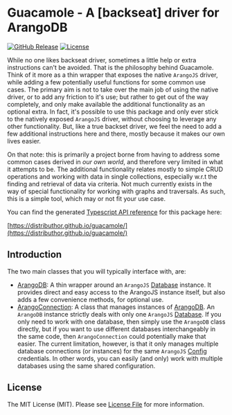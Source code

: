 # Guacamole - A [backseat] driver for ArangoDB

[![GitHub Release][ico-release]][link-github-release]
[![License][ico-license]](LICENSE)
<!--
[![Total alerts][lgtm-alerts]][link-lgtm-alerts]
[![Language grade: JavaScript][lgtm-code-quality]][link-lgtm-code-quality]
-->

While no one likes backseat driver, sometimes a little help or extra instructions can't be avoided. That is the philosophy behind Guacamole. Think of it more as a thin wrapper that exposes the native `ArangoJS` driver, while adding a few potentially useful functions for some common use cases. The primary aim is not to take over the main job of using the native driver, or to add any friction to it's use; but rather to get out of the way completely, and only make available the additional functionality as an optional extra. In fact, it's possible to use this package and only ever stick to the natively exposed `ArangoJS` driver, without choosing to leverage any other functionality. But, like a true backset driver, we feel the need to add a few additional instructions here and there, mostly because it makes our own lives easier. 

On that note: this is primarily a project borne from having to address some common cases derived in *our own world*, and therefore very limited in what it attempts to be. The additional functionality relates mostly to simple CRUD operations and working with data in single collections, especially w.r.t the finding and retrieval of data via criteria. Not much currently exists in the way of special functionality for working with graphs and traversals. As such, this is a simple tool, which may or not fit your use case.

You can find the generated [Typescript API reference](https://distributhor.github.io/guacamole/) for this package here: 

[https://distributhor.github.io/guacamole/](https://distributhor.github.io/guacamole/)


## Introduction

The two main classes that you will typically interface with, are:

- [ArangoDB](https://distributhor.github.io/guacamole/classes/index.ArangoDB.html): A thin wrapper around an `ArangoJS` [Database](https://arangodb.github.io/arangojs/8.1.0/classes/database.Database.html) instance. It provides direct and easy access to the ArangoJS instance itself, but also adds a few convenience methods, for optional use.
- [ArangoConnection](https://distributhor.github.io/guacamole/classes/index.ArangoConnection.html): A class that manages instances of [ArangoDB](https://distributhor.github.io/guacamole/classes/index.ArangoDB.html). An `ArangoDB` instance strictly deals with only one `ArangoJS` [Database](https://arangodb.github.io/arangojs/8.1.0/classes/database.Database.html). If you only need to work with one database, then simply use the `ArangoDB` class directly, but if you want to use different databases interchangeably in the same code, then `ArangoConnection` could potentially make that easier. The current limitation, however, is that it only manages multiple database connections (or instances) for the same `ArangoJS` [Config](https://arangodb.github.io/arangojs/8.1.0/types/connection.Config.html) credentials. In other words, you can easily (and only) work with multiple databases using the same shared configuration.

<!-- 
## Table Of Contents

- [Quick Start](#quick-start)
- [Configuration](#configuration)
- [Types](#types)

## Quick Start

For `Typescript` ...

```typescript
import { PayGateClient } from "paygate-sdk";
```

or alternatively, for `NodeJS/Javascript` ...

```javascript
const { PayGateClient } = require("paygate-sdk");
```

and then you can use the client ...

```javascript
const client = new PayGateClient({
  payGateId: "id",
  payGateSecret: "secret",
  returnUrl: "http://app.ui/payment-status",
  notifyUrl: "http://backend/api/handle-payment-notification",
  autoTransactionDate: true,
  autoPaymentReference: true,
  fallbackToZA: true,
});

const paymentResponse = await client.requestPayment({
  AMOUNT: 100.0,
  EMAIL: "client@email.com",
});

console.log(paymentResponse.paymentRef);
```

More detail is covered in the sections below.

[Back to top](#table-of-contents)

## Reference Implementation

In addition to the reference documentation, there is also a reference implementation available under the `impl` folder, which you can run in your local development environment (which will use a PayGate demo account) in a few simple steps. It serves as an example of how to use the various modules, and also as a playground where one can easily test an implementation. It consists of an ExpressJS backend that exposes endpoints via the middleware functions (which in turn uses the TS/JS API client), and a very simple frontend with which to test payments. To run the implementation, follow the steps below.

### Ngrok Token

In order to run the reference implementation locally, you will need to have an account with [Ngrok](https://ngrok.com). A basic account is free and quick to set up. Ngrok, if you don't already know, is a service that can make your local development server available on a public URL via a secure tunnel. This is needed because PayGate needs to return to a URL that is publically available, after processing a payment. So we use Ngrok to expose the frontend app to the web.

Once you have an Ngrok authentication token, copy the file `impl/proxy/.env.sample` to `impl/proxy/.env` and replace the fake value with your authentication token. This is all that will be required to configure the tunelling environment.

### PayGate Credentials

The backend server implementation needs to know which PayGate credentials to use for testing. Copy the file `impl/server/.env.sample` to `impl/server.env`. It is already configured with the default PayGate test credentials, so no further action is needed. But if you wanted to test with different credentials, you may update them in this file.

### Running the reference implementation locally

If you have an Ngrok auth token and PayGate credentials configured, then you can simply run `yarn install` and `yarn develop` in each of the folders `impl/proxy`, `impl/server` and `impl/app`, and the proxy needs to be the first one to run. This (the fact that 3 different instance are running in 3 consoles) may be improved later to allow for a somewhat better development experience.

Once they are all up and running, navigate to http://localhost:8000 to test payments.

[Back to top](#table-of-contents)

## Process Flow

If you are not already familiar with the PayGate payment flow, it's best to first [familiarize yourself with it](https://docs.paygate.co.za/?shell#process-flow), since this implementation is heavily influenced by it, and it will be easier to get going. A high level overview is provided below.

![Process Diagram](https://raw.githubusercontent.com/distributhor/paygate-sdk/main/resources/process-diagram.svg)

TODO: complete this overview

[Back to top](#table-of-contents)

## Configuration

Both the API Client as well as the ExpressJS middleware are configured via a [PayGateConfig](https://distributhor.github.io/paygate-sdk/interfaces/_types_.paygateconfig.html) object, described by the properties below. The `payGateId` and `payGateKey` properties are required, all the rest is optional. Where optional properties or default configuration values are not specified, those values will **have** to be explicitly passed in with each [PaymentRequest](https://distributhor.github.io/paygate-sdk/interfaces/_types_.paymentrequest.html). For example, you would typically have to set the `RETURN_URL` and a unique `TRANSACTION_DATE` on the `PaymentRequest`, as per the [PayGate Specification](https://docs.paygate.co.za/?shell#request). But if you were to specify a `returnUrl` on the configuration, and set `autoTransactionDate` to true, then you don't have to supply those values with the `PaymentRequest`, as they will be set automatically by the client and middleware. _Values explicitly found on the `PaymentRequest` will always take precedence over default configuration values_.

For all of this README documentation, all fields in `CAPS`, such as those found on `PaymentRequest`, are values specified and required by PayGate. Please refer to [the PayGate specification](https://docs.paygate.co.za/?shell#request) for the details and requirements on those.

### Configuration Properties

• **payGateId**: string `Required`

Your PayGate account ID

• **payGateKey**: string `Required`

Your PayGate password/secret

• **returnUrl**: string `Optional`

A default URL that PayGate should return to after processing a payment. If you set a `RETURN_URL` with an individual [PaymentRequest](https://distributhor.github.io/paygate-sdk/interfaces/_types_.paymentrequest.html), then that value will take precedence over this one.

• **notifyUrl**: string `Optional`

A default URL that PayGate should post payment notifications to. If you set a `NOTIFY_URL` with an individual [PaymentRequest](https://distributhor.github.io/paygate-sdk/interfaces/_types_.paymentrequest.html), then that value will take precedence over this one. If no value is found on either, then PayGate will not post payment notification data back.

• **autoPaymentReference**: boolean `Optional`

A unique payment reference (ID) has to be passed in with each [PaymentRequest](https://distributhor.github.io/paygate-sdk/interfaces/_types_.paymentrequest.html) on the `REFERENCE` property. If you prefer to have control over that ID generation, then leave this value unset or false and set it on the `PaymentRequest`. But if you prefer to have a payment reference auto generated for you, then set this configuration value to `true`, and don't specify anything on the `REFERENCE` property of the `PaymentRequest` itself. If a value is found on the `PaymentRequest`, even with `autoPaymentReference` enabled, then the value on the payment request would take precedence over an auto generated one. Currently the unique ID being generated is a UUID4 string. An option may exist in the future to configure your own custom ID generator.

• **autoTransactionDate**: boolean `Optional`

A transaction date has to be passed in with each [PaymentRequest](https://distributhor.github.io/paygate-sdk/interfaces/_types_.paymentrequest.html) on the `TRANSACTION_DATE` property. If you prefer to have control over the date generation, then leave this value unset or false and set it on the `PaymentRequest`. But if you prefer to have a date auto generated for you (at the time the request is invoked), then set this configuration value to `true`, and don't specify anything on the `TRANSACTION_DATE` property of the `PaymentRequest` itself. If a value is found on the `PaymentRequest`, even with `autoTransactionDate` enabled, then the value on the payment request would take precedence over an auto generated one.

• **defaultCountry**: [CountryCode](https://distributhor.github.io/paygate-sdk/enums/_types_.countrycode.html) `Optional`

A country code has to be passed in with each [PaymentRequest](https://distributhor.github.io/paygate-sdk/interfaces/_types_.paymentrequest.html) on the `COUNTRY` property. If no value is set on the `PaymentRequest` and a `defaultCountry` is configured, then the default value will be used. If a `COUNTRY` value is present on the `PaymentRequest`, it will be used instead.

• **defaultCurrency**: [CurrencyCode](https://distributhor.github.io/paygate-sdk/enums/_types_.currencycode.html) `Optional`

A currency code has to be passed in with each [PaymentRequest](https://distributhor.github.io/paygate-sdk/interfaces/_types_.paymentrequest.html) on the `CURRENCY` property. If no value is set on the `PaymentRequest` and a `defaultCurrency` is configured, then the default value will be used. If a `CURRENCY` value is present on the `PaymentRequest`, it will be used instead.

• **defaultLocale**: [PayGateLocale](https://distributhor.github.io/paygate-sdk/enums/_types_.paygatelocale.html) `Optional`

A locale code has to be passed in with each [PaymentRequest](https://distributhor.github.io/paygate-sdk/interfaces/_types_.paymentrequest.html) on the `LOCALE` property. If no value is set on the `PaymentRequest` and a `defaultLocale` is configured, then the default value will be used. If no value is found anywhere, then an english locale will be returned. This value is only relevant for the PayGate UI, and is not used for anything related to currency and country when processing payments.

• **defaultPaymentMethod**: [PaymentMethod](https://distributhor.github.io/paygate-sdk/enums/_types_.paymentmethod.html) `Optional`

The payment method is an optional value according to the PayGate specification. However, if no value is set on the `PaymentRequest` and a `defaultPaymentMethod` is configured, then the default value will be used.

• **fallbackToZA**: boolean `Optional`

The `fallbackToZA` configuration option only affects `COUNTRY` and `CURRENCY` on the `PaymentRequest`. If it is set to `true`, and no value is expicitly set on the `PaymentRequest`, and furthermore no value is configured for `defaultCountry` and `defaultCurrency` respectively, then it will fallback to `ZAF` for country and `ZAR` for currency. If you are predominantly processing payments within South Africa, this can be a convenient option to set.

[Back to top](#table-of-contents)

## API Client

Documentation in progress ...

Make sure you are familiar with the [PayGate process flow](https://docs.paygate.co.za/?shell#process-flow) before continuing.

The PayGate API client is the core component of the SDK, and what most developers will use to build a PayGate integration. It is a Typescript API, but the compiled Javascript client can also be used in a NodeJS application. The TS reference documentation [is available here](https://distributhor.github.io/paygate-sdk/index.html), but an introduction is provided below.

For Typescript projects ...

```typescript
import { PayGateClient } from "paygate-sdk";
```

For a NodeJS/Javascript project ..

```javascript
const { PayGateClient } = require("paygate-sdk");
```

### Constructor

\+ **new PayGateClient**(`payGateIdOrConfig`: string | [PayGateConfig](https://distributhor.github.io/paygate-sdk/interfaces/_types_.paygateconfig.html), `payGateKey?`: string): [PayGateClient](https://distributhor.github.io/paygate-sdk/classes/_client_.paygateclient.html)

The constructor expects **either** a [PayGateConfig](<(https://distributhor.github.io/paygate-sdk/interfaces/_types_.paygateconfig.html)>) object **or** a `payGateId` and `payGateKey` as parameters. If it's a `PayGateConfig`, then it's assumed that the `payGateId` and `payGateKey` properties will be set on the config, as they are required. Thus, the 2nd constructor parameter is ignored. However, if the first constructor parameter is a `string`, then **it's assumed that no configuration object** is provided, and therefore both the parameters `payGateId` and `payGateKey` are required.

### Methods

▸ `static` **getInstance**(`payGateIdOrConfig`: string | [PayGateConfig](https://distributhor.github.io/paygate-sdk/interfaces/_types_.paygateconfig.html), `payGateKey?`: string): [PayGateClient](https://distributhor.github.io/paygate-sdk/classes/_client_.paygateclient.html)

In addition to the regular constructor, a static singleton method is also provided, which will return the same client instance every time it's called. Once it has been invoked with arguments, it can subsequently be invoked with no arguments to return the same instance. If the same `payGateId` and `payGateSecret` is specified in the arguments or config of subsequent invocations, then it will also provide the same instance as that which already exists. If, however, a different `payGateId` and `payGateSecret` is specified, then it will **replace the existing instance with a new one**, using the new values and configuration.

▸ **requestPayment**(`paymentRequest`: [PaymentRequest](https://distributhor.github.io/paygate-sdk/interfaces/_types_.paymentrequest.html)): Promise\<[PaymentResponse](https://distributhor.github.io/paygate-sdk/interfaces/_types_.paymentresponse.html)>

Will issue a payment request to PayGate. To understand what is expected from all the properties available on the `PaymentRequest`, as well as which properties are required or optional, [consult the PayGate documentation](https://docs.paygate.co.za/?shell#request). By using a [PayGateConfig](https://distributhor.github.io/paygate-sdk/interfaces/_types_.paygateconfig.html) with the client, some of the required properies can be turned into _optional_ ones, by virtue of the fact that they can either be assigned default values or auto generated. Have a look at the [Configuration](#configuration) section at the top for more details on how the configuration can be used.

▸ **handlePaymentNotification**(`paymentStatus`: [PaymentStatus](https://distributhor.github.io/paygate-sdk/interfaces/_types_.paymentstatus.html)): Promise\<[SuccessIndicator](https://distributhor.github.io/paygate-sdk/interfaces/_types_.successindicator.html)>

TODO: notes on caching

▸ **queryPaymentStatus**(`paymentRef`: [PaymentReference](https://distributhor.github.io/paygate-sdk/interfaces/_types_.paymentreference.html)): Promise\<[PaymentStatus](https://distributhor.github.io/paygate-sdk/classes/_client_.paygateclient.html)>

TODO: finish documenting the function

Will issue a query to PayGate for the status of a payment.

▸ `Static` **generateChecksum**(`data`: [UntypedObject](https://distributhor.github.io/paygate-sdk/interfaces/_types_.untypedobject.html), `encryptionKey`: string): string

TODO: finish documenting the function

Will generate a checksum for a given object, according to the specification required by PayGate

[Back to top](#table-of-contents)

## ExpressJS Middleware

TODO: notes on caching, urlencoded body parser requirement

Make sure you are familiar with the [PayGate process flow](https://docs.paygate.co.za/?shell#process-flow) before continuing.

The middleware module exposes 3 functions that can be used in your existing [ExpressJS](https://expressjs.com) application.

▸ **paymentRequestHandler**(`config`: [PayGateConfig](https://distributhor.github.io/paygate-sdk/interfaces/_types_.paygateconfig.html)): (void)

▸ **paymentNotificationHandler**(`config`: [PayGateConfig](https://distributhor.github.io/paygate-sdk/interfaces/_types_.paygateconfig.html)): (void)

▸ **paymentStatusHandler**(`config`: [PayGateConfig](https://distributhor.github.io/paygate-sdk/interfaces/_types_.paygateconfig.html)): (void)

### ▸ paymentRequestHandler

The `paymentRequestHandler` can to be used on an endpoint of your choice, exposed as a `POST` request, and expects a request body that conforms to a [PaymentRequest](https://distributhor.github.io/paygate-sdk/interfaces/_types_.paymentrequest.html). It must be configured using a `PayGateConfig`. After handling the request, whether an error occurred or not, the result will be available on a `paygate` property on the ExpressJS request inside your endpoint function, from where you can do further processing.

The `paygate` property will contain a [PayGateMiddlewarePaymentResult](https://distributhor.github.io/paygate-sdk/interfaces/_middleware_.paygatemiddlewarepaymentresult.html), which has the following properties:

• **paymentResponse**: [PaymentResponse](https://distributhor.github.io/paygate-sdk/interfaces/_types_.paymentresponse.html)

If the payment was processed, then the `paymentResponse` property will be set with the result. Note that this does not indicate whether the payment itself was successfull, or declined etc. The `PaymentResponse` has to be consulted to see the status of the actual payment. The fact that this property is set only means that the payment was processed (or handled), ie, there was no errors in providing the service.

• **badRequest**: string

If there was an issue with the data provided, such as required fields missing on the `PaymentRequest` or any other issue that can/should be rectified by the service that uses this endpoint, then an appropriate message will be set on this property, and no other properties will be set. This should usually result in an `HTTP 400` or `Bad Request`, but you can can deal with it any way you want.

• **serviceError**: any

If there was an internal error, or a caught exception, and the service could not be provided due to it, then the low level error or exception will be set on this property, and no other properties will be set. This should usually result in an `HTTP 500` or `Internal Server Error`, but you can deal with any way you want.

### ▸ paymentNotificationHandler

The `paymentNotificationHandler` can to be used on an endpoint of your choice, exposed as a `POST` request, and expects a request body that conforms to a [PaymentStatus](https://distributhor.github.io/paygate-sdk/interfaces/_types_.paymentstatus.html). It must be configured using a `PayGateConfig`. This endpoint can therefore be used as the URI where PayGate sends payment notifications, as per the `NOTIFY_URL`.

This endpoint will only receive such notifications, and by default does nothing else. You will typically use this endpoint to persist payment notifications or trigger any other event driven processing that needs to happen on receiving payment notifications.

TODO: must return OK according to PayGate spec

TODO: notes on caching

After receiving the request, whether an error occurred or not, the result will be available on a `paygate` property on the ExpressJS request inside your endpoint function, from where you can do further processing.

The `paygate` property will contain a [PayGateMiddlewarePaymentStatus](https://distributhor.github.io/paygate-sdk/interfaces/_middleware_.paygatemiddlewarepaymentstatus.html), which has the following properties:

• **paymentStatus**: [PaymentStatus](https://distributhor.github.io/paygate-sdk/interfaces/_types_.paymentstatus.html)

If the payment notification was received, then the `paymentStatus` property will be set with the result. Note that this does not indicate whether the payment itself was successfull, or declined etc. The `paymentStatus` has to be consulted to see the status of the actual payment. The fact that this property is set only means that the payment notification was received, ie, there was no errors in providing the service.

• **badRequest** and **serviceError** is same as above

### ▸ paymentStatusHandler

The `paymentStatusHandler` can to be used on an endpoint of your choice, exposed as a `GET` request, and expects to receive either one of, or both, of the request parameters `PAY_REQUEST_ID` and `REFERENCE`. It must be configured using a `PayGateConfig`. This handler will query PayGate for the status of a payment. After handling the request, whether an error occurred or not, the result will be available on a `paygate` property on the ExpressJS request inside your endpoint function, from where you can do further processing.

The `paygate` property will contain a [PayGateMiddlewarePaymentStatus](https://distributhor.github.io/paygate-sdk/interfaces/_middleware_.paygatemiddlewarepaymentstatus.html), which has the following properties:

• **paymentStatus**: [PaymentStatus](https://distributhor.github.io/paygate-sdk/interfaces/_types_.paymentstatus.html)

If the payment status was queried, then the `paymentStatus` property will be set with the result. You will usually want to return this payment status to the caller, but can handle it any way. If a failure occurred, then either of `badRequest` or `serviceError` will be set.

TODO: notes on caching and both fields required if not quering from the cache, ie, query directly with payagte

• **badRequest** and **serviceError** is same as above

### Example

Below is example showing how to use these middleware handlers in an ExpressJS environment. Note that the `urlencoded` body parser is required, since PayGate sends responses as that, and that the `paymentNotificationHandler` returns the text "OK" as required by PayGate.

```javascript
const express = require("express");
const bodyParser = require("body-parser");

const { paymentRequestHandler, paymentNotificationHandler, paymentStatusHandler } = require("paygate-sdk");

const server = express();

server.use(bodyParser.json());
server.use(bodyParser.urlencoded({ extended: true }));

const middlewareConfig = {
  payGateId: process.env.PAYGATE_ID,
  payGateKey: process.env.PAYGATE_SECRET,
  returnUrl: "https://your.return.url",
  notifyUrl: "https://your.notify.url",
  autoTransactionDate: true,
  autoPaymentReference: true,
  fallbackToZA: true,
};

server.post("/payment-request", paymentRequestHandler(middlewareConfig), async (req, res) => {
  if (req.paygate.badRequest) {
    return res.status(400).send({ message: req.paygate.badRequest });
  }

  if (req.paygate.serviceError) {
    return res.sendStatus(500);
  }

  // send the response back to the caller
  res.send(req.paygate.paymentResponse);
});

server.post("/payment-notification", paymentNotificationHandler(middlewareConfig), async (req, res) => {
  if (req.paygate.badRequest) {
    return res.status(400).send({ message: req.paygate.badRequest });
  }

  if (req.paygate.serviceError) {
    return res.sendStatus(500);
  }

  // persist  the payment status available on req.paygate.paymentStatus,
  // or trigger other payment notification events

  // must send back text with "OK"
  res.send("OK");
});
```

[Back to top](#table-of-contents)

## Common Utility Functions

Documentation in progress ...

For Typescript projects ...

```typescript
import { Util } from "paygate-sdk";
import { generatePayGateChecksum } from "paygate-sdk/lib/util";

Util.toCentAmount(123.45);
generatePayGateChecksum({ prop: "val" }, "key");
```

For a NodeJS/Javascript project ..

```javascript
const { Util } = require("paygate-sdk");
const { generatePayGateChecksum } = require("paygate-sdk/lib/util");
```

Also available for the browser ...

```html
<script src="https://unpkg.com/paygate-sdk@1.0.4/dist/paygate.js"></script>
<script>
  Paygate.Util.toCentAmount(123.45);
  Paygate.Util.redirectBrowser(redirectUrl, redirectParams);
  PayGateUtil.TransactionCode.APPROVED;
</script>
```

### Functions

▸ **toCentAmount**(`amount`: string | number): string

▸ **generatePayGateChecksum**(`data`: [UntypedObject](https://distributhor.github.io/paygate-sdk/interfaces/_types_.untypedobject.html), `encryptionKey`: string): string

▸ **getTransactionInfo**(`paymentStatus`: [PaymentStatus](https://distributhor.github.io/paygate-sdk/interfaces/_types_.paymentstatus.html)): [TransactionStatus](https://distributhor.github.io/paygate-sdk/interfaces/_types_.transactionstatus.html)

▸ **getTestCards**(): [CreditCard](https://distributhor.github.io/paygate-sdk/interfaces/_types_.creditcard.html)[]

▸ **getTestCardsByTransactionType**(): [CreditCard](https://distributhor.github.io/paygate-sdk/interfaces/_types_.creditcard.html)[]

▸ **removeAllNonValuedProperties**(`obj`: [UntypedObject](https://distributhor.github.io/paygate-sdk/interfaces/_types_.untypedobject.html)): void

▸ **redirectBrowser**(`uri`: string, `params`: any): void

[Back to top](#table-of-contents)

## Types

Documentation in progress ...

### Enumerations

- [Currency](https://distributhor.github.io/paygate-sdk/enums/_types_.currency.html)
- [PaymentMethod](https://distributhor.github.io/paygate-sdk/enums/_types_.paymentmethod.html)
- [TransactionCode](https://distributhor.github.io/paygate-sdk/enums/_types_.transactioncode.html)
- [PayGateLocale](https://distributhor.github.io/paygate-sdk/enums/_types_.paygatelocale.html)

### Interfaces

- [UntypedObject](https://distributhor.github.io/paygate-sdk/interfaces/_types_.untypedobject.html)
- [ErrorObject](https://distributhor.github.io/paygate-sdk/interfaces/_types_.errorobject.html)
- [PaymentRequest](https://distributhor.github.io/paygate-sdk/interfaces/_types_.paymentrequest.html)
- [PaymentResponse](https://distributhor.github.io/paygate-sdk/interfaces/_types_.paymentresponse.html)
- [PaymentReference](https://distributhor.github.io/paygate-sdk/interfaces/_types_.paymentreference.html)
- [PaymentStatus](https://distributhor.github.io/paygate-sdk/interfaces/_types_.paymentstatus.html)
- [RedirectParams](https://distributhor.github.io/paygate-sdk/interfaces/_types_.redirectparams.html)
- [SuccessIndicator](https://distributhor.github.io/paygate-sdk/interfaces/_types_.successindicator.html)
- [TransactionDescription](https://distributhor.github.io/paygate-sdk/interfaces/_types_.transactiondescription.html)
- [CreditCard](https://distributhor.github.io/paygate-sdk/interfaces/_types_.creditcard.html)

### Object literals

#### PayGateEndpoints

▪ `Const` **[PayGateEndpoints](https://distributhor.github.io/paygate-sdk/modules/_types_.html#paygateendpoints)**: object

#### Properties:

| Name           | Type   | Value                                                 |
| -------------- | ------ | ----------------------------------------------------- |
| `INITIATE_URI` | string | "https://secure.paygate.co.za/payweb3/initiate.trans" |
| `QUERY_URI`    | string | "https://secure.paygate.co.za/payweb3/query.trans"    |
| `REDIRECT_URI` | string | "https://secure.paygate.co.za/payweb3/process.trans"  |

#### TransactionStatus

▪ `Const` **[TransactionStatus](https://distributhor.github.io/paygate-sdk/modules/_types_.html#transactionstatus)**: object

#### Properties:

| Name | Type   | Value                 |
| ---- | ------ | --------------------- |
| `0`  | string | "Not Done"            |
| `1`  | string | "Approved"            |
| `2`  | string | "Declined"            |
| `3`  | string | "Cancelled"           |
| `4`  | string | "User Cancelled"      |
| `5`  | string | "Received by PayGate" |
| `7`  | string | "Settlement Voided"   |

#### PayGateErrorCodes

▪ `Const` **[PayGateErrorCodes](https://distributhor.github.io/paygate-sdk/modules/_types_.html#paygateerrorcodes)**: object

#### Properties:

| Name                 | Type   | Value                                                                                                 |
| -------------------- | ------ | ----------------------------------------------------------------------------------------------------- |
| `CNTRY_INVALID`      | string | "Country Invalid"                                                                                     |
| `DATA_AMT_NUM`       | string | "Amount is not a number"                                                                              |
| `DATA_AMT_ZERO`      | string | "Amount value is zero"                                                                                |
| `DATA_CHK`           | string | "Checksum calculated incorrectly"                                                                     |
| `DATA_CREF`          | string | "No transaction reference"                                                                            |
| `DATA_DTTM`          | string | "Transaction date invalid"                                                                            |
| `DATA_INS`           | string | "Error creating record for transaction request"                                                       |
| `DATA_PAY_REQ_ID`    | string | "Pay request ID missing or invalid"                                                                   |
| `DATA_PM`            | string | "Pay Method or Pay Method Detail fields invalid"                                                      |
| `DATA_PW`            | string | "Not all required fields have been posted to PayWeb"                                                  |
| `DATA_REGION`        | string | "No Country or Locale"                                                                                |
| `DATA_URL`           | string | "No return url"                                                                                       |
| `INVALID_VAULT`      | string | "Vault value invalid"                                                                                 |
| `INVALID_VAULT_ID`   | string | "Vault ID invalid"                                                                                    |
| `INV_EMAIL`          | string | "Invalid Email address"                                                                               |
| `LOCALE_INVALID`     | string | "Invalid Locale"                                                                                      |
| `ND_INV_PGID`        | string | "Invalid PayGate ID"                                                                                  |
| `NOT_LIVE_PM`        | string | "No available payment methods"                                                                        |
| `NO_TRANS_DATA`      | string | "No transaction data found"                                                                           |
| `PAYVAULT_NOT_EN`    | string | "PayVault not enabled"                                                                                |
| `PGID_NOT_EN`        | string | "PayGate ID not enabled, there are no available payment methods or there are no available currencies" |
| `TXN_CAN`            | string | "Transaction has already been cancelled"                                                              |
| `TXN_CMP`            | string | "Transaction has already been completed"                                                              |
| `TXN_PRC`            | string | "Transaction is older than 30 minutes or there has been an error processing it"                       |
| `VAULT_NOT_ACCEPTED` | string | "Card types enabled on terminal not available for vaulting"                                           |

#### CreditCardResultCodes

▪ `Const` **[CreditCardResultCodes](https://distributhor.github.io/paygate-sdk/modules/_types_.html#creditcardresultcodes)**: object

#### Properties:

| Name     | Type   | Value                                                           |
| -------- | ------ | --------------------------------------------------------------- |
| `900001` | string | "Call for approval"                                             |
| `900002` | string | "Card expired"                                                  |
| `900003` | string | "Insufficient funds"                                            |
| `900004` | string | "Invalid card number"                                           |
| `900005` | string | "Bank interface timeout"                                        |
| `900006` | string | "Invalid card"                                                  |
| `900007` | string | "Declined"                                                      |
| `900009` | string | "Lost card"                                                     |
| `900010` | string | "Invalid card length"                                           |
| `900011` | string | "Suspected fraud"                                               |
| `900012` | string | "Card reported as stolen"                                       |
| `900013` | string | "Restricted card"                                               |
| `900014` | string | "Excessive card usage"                                          |
| `900015` | string | "Card blacklisted"                                              |
| `900017` | string | "Auth done"                                                     |
| `900207` | string | "Declined; authentication failed (incorrect verification code)" |
| `900210` | string | "3D Secure lookup timeout"                                      |
| `990020` | string | "Auth declined"                                                 |
| `991001` | string | "Invalid expiry date"                                           |
| `991002` | string | "Invalid amount"                                                |

#### CommunicationAndDataResultCodes

▪ `Const` **[CommunicationAndDataResultCodes](https://distributhor.github.io/paygate-sdk/modules/_types_.html#communicationanddataresultcodes)**: object

#### Properties:

| Name     | Type   | Value                                                                                               |
| -------- | ------ | --------------------------------------------------------------------------------------------------- |
| `900019` | string | "Invalid PayVault scope"                                                                            |
| `900205` | string | "Unexpected authentication result (phase 1)"                                                        |
| `900206` | string | "Unexpected authentication result (phase 2)"                                                        |
| `900209` | string | "Transaction verification failed (phase 2) (verification data altered)"                             |
| `900210` | string | "Authentication already complete; transaction must be restarted (verification done more than once)" |
| `990001` | string | "Could not insert into DB"                                                                          |
| `990013` | string | "Error processing a batch transaction"                                                              |
| `990022` | string | "Bank not available"                                                                                |
| `990024` | string | "Duplicate transaction detected"                                                                    |
| `990028` | string | "Transaction cancelled"                                                                             |
| `990053` | string | "Error processing transaction"                                                                      |

#### Properties:

| Name | Type   | Value       |
| ---- | ------ | ----------- |
| `af` | string | "Afrikaans" |
| `en` | string | "Enblish"   |
| `sx` | string | "Sutu"      |
| `tn` | string | "Tswana"    |
| `ve` | string | "Venda"     |
| `zu` | string | "Zulu"      |

#### PaymentMethodName

▪ `Const` **[PaymentMethodName](https://distributhor.github.io/paygate-sdk/modules/_types_.html#paymentmethodname)**: object

#### Properties:

| Name | Type   | Value           |
| ---- | ------ | --------------- |
| `BT` | string | "Bank Transfer" |
| `CC` | string | "Credit Card"   |
| `CV` | string | "Cash Voucher"  |
| `DC` | string | "Debit Card"    |
| `EW` | string | "E-Wallet"      |
| `PC` | string | "Pre-Paid Card" |

#### PayGateTestCards

▪ `Const` **[PayGateTestCards](https://distributhor.github.io/paygate-sdk/modules/_types_.html#paygatetestcards)**: object

#### Properties:

| Name                | Type   | Value                                                                          |
| ------------------- | ------ | ------------------------------------------------------------------------------ |
| `Approved`          | object | { MasterCard: string = "5200000000000015"; Visa: string = "4000000000000002" } |
| `Declined`          | object | { MasterCard: string = "4000000000000036"; Visa: string = "5200000000000049" } |
| `InsufficientFunds` | object | { MasterCard: string = "5200000000000023"; Visa: string = "4000000000000028" } |
| `NotProcessed`      | object | { MasterCard: string = "5200000000000064" }                                    |

 -->

 ## License

The MIT License (MIT). Please see [License File](LICENSE) for more information.

[ico-license]: https://img.shields.io/badge/license-MIT-brightgreen.svg
[ico-release]: https://img.shields.io/github/tag/distributhor/guacamole.svg
[link-github-release]: https://github.com/distributhor/guacamole/releases
[lgtm-alerts]: https://img.shields.io/lgtm/alerts/g/distributhor/guacamole.svg?logo=lgtm&logoWidth=18
[link-lgtm-alerts]: https://lgtm.com/projects/g/distributhor/guacamole/alerts/
[lgtm-code-quality]: https://img.shields.io/lgtm/grade/javascript/g/distributhor/guacamole.svg?logo=lgtm&logoWidth=18
[link-lgtm-code-quality]: https://lgtm.com/projects/g/distributhor/guacamole/context:javascript

